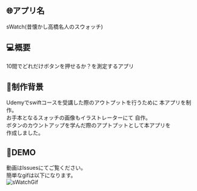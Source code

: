 ## :globe_with_meridians:アプリ名
sWatch(昔懐かし高橋名人のスウォッチ)

## :computer:概要
10間でどれだけボタンを押せるか？を測定するアプリ

## :speech_balloon:制作背景
Udemyでswiftコースを受講した際のアウトプットを行うために
本アプリを制作。<br>
お手本となるスォッチの画像もイラストレーターにて
自作。<br>
ボタンのカウントアップを学んだ際のアプトプットとして本アプリを  
作成しました。

## :eyes:DEMO
動画はIssuesにてご覧ください。<br>
簡単なgifは以下になります。<br>
![sWatchGif](https://user-images.githubusercontent.com/68325610/102857441-c60f1a00-446b-11eb-92fd-8065d144bef0.gif)
